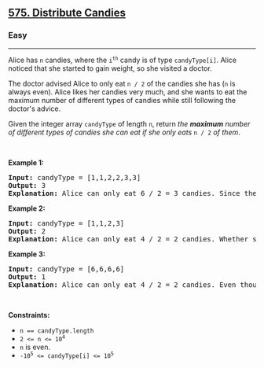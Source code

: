 <h2><a href="https://leetcode.com/problems/distribute-candies/">575. Distribute Candies</a></h2><h3>Easy</h3><hr><div style="user-select: auto;"><p style="user-select: auto;">Alice has <code style="user-select: auto;">n</code> candies, where the <code style="user-select: auto;">i<sup style="user-select: auto;">th</sup></code> candy is of type <code style="user-select: auto;">candyType[i]</code>. Alice noticed that she started to gain weight, so she visited a doctor.</p>

<p style="user-select: auto;">The doctor advised Alice to only eat <code style="user-select: auto;">n / 2</code> of the candies she has (<code style="user-select: auto;">n</code> is always even). Alice likes her candies very much, and she wants to eat the maximum number of different types of candies while still following the doctor's advice.</p>

<p style="user-select: auto;">Given the integer array <code style="user-select: auto;">candyType</code> of length <code style="user-select: auto;">n</code>, return <em style="user-select: auto;">the <strong style="user-select: auto;">maximum</strong> number of different types of candies she can eat if she only eats </em><code style="user-select: auto;">n / 2</code><em style="user-select: auto;"> of them</em>.</p>

<p style="user-select: auto;">&nbsp;</p>
<p style="user-select: auto;"><strong style="user-select: auto;">Example 1:</strong></p>

<pre style="user-select: auto;"><strong style="user-select: auto;">Input:</strong> candyType = [1,1,2,2,3,3]
<strong style="user-select: auto;">Output:</strong> 3
<strong style="user-select: auto;">Explanation:</strong> Alice can only eat 6 / 2 = 3 candies. Since there are only 3 types, she can eat one of each type.
</pre>

<p style="user-select: auto;"><strong style="user-select: auto;">Example 2:</strong></p>

<pre style="user-select: auto;"><strong style="user-select: auto;">Input:</strong> candyType = [1,1,2,3]
<strong style="user-select: auto;">Output:</strong> 2
<strong style="user-select: auto;">Explanation:</strong> Alice can only eat 4 / 2 = 2 candies. Whether she eats types [1,2], [1,3], or [2,3], she still can only eat 2 different types.
</pre>

<p style="user-select: auto;"><strong style="user-select: auto;">Example 3:</strong></p>

<pre style="user-select: auto;"><strong style="user-select: auto;">Input:</strong> candyType = [6,6,6,6]
<strong style="user-select: auto;">Output:</strong> 1
<strong style="user-select: auto;">Explanation:</strong> Alice can only eat 4 / 2 = 2 candies. Even though she can eat 2 candies, she only has 1 type.
</pre>

<p style="user-select: auto;">&nbsp;</p>
<p style="user-select: auto;"><strong style="user-select: auto;">Constraints:</strong></p>

<ul style="user-select: auto;">
	<li style="user-select: auto;"><code style="user-select: auto;">n == candyType.length</code></li>
	<li style="user-select: auto;"><code style="user-select: auto;">2 &lt;= n &lt;= 10<sup style="user-select: auto;">4</sup></code></li>
	<li style="user-select: auto;"><code style="user-select: auto;">n</code>&nbsp;is even.</li>
	<li style="user-select: auto;"><code style="user-select: auto;">-10<sup style="user-select: auto;">5</sup> &lt;= candyType[i] &lt;= 10<sup style="user-select: auto;">5</sup></code></li>
</ul>
</div>
